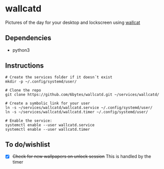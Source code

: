 wallcatd
========

Pictures of the day for your desktop and lockscreen using [wallcat](https://beta.wall.cat/)

## Dependencies

- python3

## Instructions

```shell
# Create the services folder if it doesn´t exist
mkdir -p ~/.config/systemd/user/

# Clone the repo
git clone https://github.com/6bytes/wallcatd.git ~/services/wallcatd/

# Create a symbolic link for your user
ln -s ~/services/wallcatd/wallcatd.service ~/.config/systemd/user/
ln -s ~/services/wallcatd/wallcatd.timer ~/.config/systemd/user/

# Enable the service:
systemctl enable --user wallcatd.service
systemctl enable --user wallcatd.timer
```


## To do/wishlist 

- [x] ~~Check for new wallpapers on unlock  session~~ This is handled by the timer

